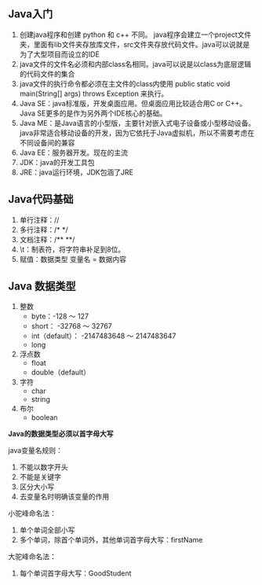 
## Java入门

1. 创建java程序和创建 python 和 c++ 不同。 java程序会建立一个project文件夹，里面有lib文件夹存放库文件，src文件夹存放代码文件。java可以说就是为了大型项目而设立的IDE
2. java文件的文件名必须和内部class名相同。java可以说是以class为底层逻辑的代码文件的集合
3. java文件的执行命令都必须在主文件的class内使用 public static void main(String[] args) throws Exception 来执行。
4. Java SE：java标准版，开发桌面应用。但桌面应用比较适合用C or C++。Java SE更多的是作为另外两个IDE核心的基础。
5. Java ME：是Java语言的小型版，主要针对嵌入式电子设备或小型移动设备。java非常适合移动设备的开发，因为它依托于Java虚拟机，所以不需要考虑在不同设备间的兼容
6. Java EE：服务器开发。现在的主流
7. JDK：java的开发工具包
8. JRE：java运行环境，JDK包涵了JRE

## Java代码基础

1. 单行注释：//
2. 多行注释：/* */
3. 文档注释：/** **/
4. \t：制表符，将字符串补足到8位。
5. 赋值：数据类型 变量名 = 数据内容

## Java 数据类型

1. 整数
   * byte：-128 ～ 127
   * short： -32768 ～ 32767
   * int（default）： -2147483648 ～ 2147483647
   * long
2. 浮点数
   * float
   * double（default）
3. 字符
   * char
   * string
4. 布尔
   * boolean

**Java的数据类型必须以首字母大写**

java变量名规则：
1. 不能以数字开头
2. 不能是关键字
3. 区分大小写
4. 去变量名时明确该变量的作用

小驼峰命名法：
1. 单个单词全部小写
2. 多个单词，除首个单词外，其他单词首字母大写：firstName

大驼峰命名法：
1. 每个单词首字母大写：GoodStudent